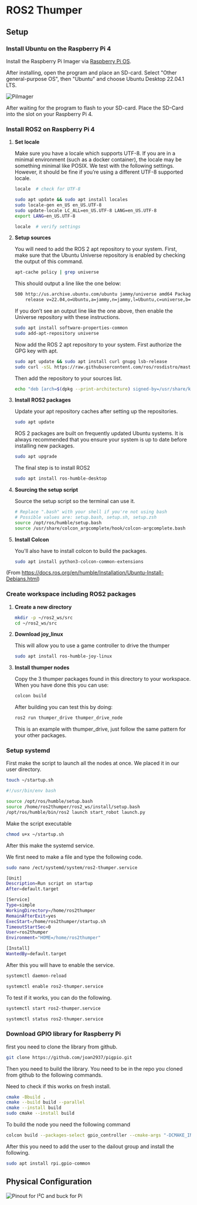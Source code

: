 # ROS2 Thumper

## **Setup**

### **Install Ubuntu on the Raspberry Pi 4**

Install the Raspberry Pi Imager via [Raspberry Pi OS](https://www.raspberrypi.com/software/).

After installing, open the program and place an SD-card.
Select "Other general-purpose OS", then "Ubuntu" and choose Ubuntu Desktop 22.04.1 LTS.

![PiImager](/img/PiImager.png)

After waiting for the program to flash to your SD-card. Place the SD-Card into the slot on your Raspberry Pi 4.

### **Install ROS2 on Raspberry Pi 4**

1. **Set locale**

    Make sure you have a locale which supports UTF-8. If you are in a minimal environment (such as a docker container), the locale may be something minimal like POSIX. We test with the following settings. However, it should be fine if you’re using a different UTF-8 supported locale.

    ```bash
    locale  # check for UTF-8

    sudo apt update && sudo apt install locales
    sudo locale-gen en_US en_US.UTF-8
    sudo update-locale LC_ALL=en_US.UTF-8 LANG=en_US.UTF-8
    export LANG=en_US.UTF-8

    locale  # verify settings
    ```

2. **Setup sources**

    You will need to add the ROS 2 apt repository to your system. First, make sure that the Ubuntu Universe repository is enabled by checking the output of this command.

    ```bash
    apt-cache policy | grep universe
    ```

    This should output a line like the one below:

    ```bash
    500 http://us.archive.ubuntu.com/ubuntu jammy/universe amd64 Packages
        release v=22.04,o=Ubuntu,a=jammy,n=jammy,l=Ubuntu,c=universe,b=amd64
    ```

    If you don’t see an output line like the one above, then enable the Universe repository with these instructions.

    ```bash
    sudo apt install software-properties-common
    sudo add-apt-repository universe
    ```

    Now add the ROS 2 apt repository to your system. First authorize the GPG key with apt.

    ```bash
    sudo apt update && sudo apt install curl gnupg lsb-release
    sudo curl -sSL https://raw.githubusercontent.com/ros/rosdistro/master/ros.key -o /usr/share/keyrings/ros-archive-keyring.gpg
    ```

    Then add the repository to your sources list.

    ```bash
    echo "deb [arch=$(dpkg --print-architecture) signed-by=/usr/share/keyrings/ros-archive-keyring.gpg] http://packages
    ```

3. **Install ROS2 packages**

    Update your apt repository caches after setting up the repositories.

    ```bash
    sudo apt update
    ```

    ROS 2 packages are built on frequently updated Ubuntu systems. It is always recommended that you ensure your system is up to date before installing new packages.

    ```bash
    sudo apt upgrade
    ```

    The final step is to install ROS2

    ```bash
    sudo apt install ros-humble-desktop 
    ```

4. **Sourcing the setup script**

    Source the setup script so the terminal can use it.

    ```bash
    # Replace ".bash" with your shell if you're not using bash
    # Possible values are: setup.bash, setup.sh, setup.zsh
    source /opt/ros/humble/setup.bash
    source /usr/share/colcon_argcomplete/hook/colcon-argcomplete.bash
    ```

5. **Install Colcon**

    You'll also have to install colcon to build the packages.

    ```bash
    sudo apt install python3-colcon-common-extensions
    ```

(From https://docs.ros.org/en/humble/Installation/Ubuntu-Install-Debians.html)

### **Create workspace including ROS2 packages**

1. **Create a new directory**

    ```bash
    mkdir -p ~/ros2_ws/src
    cd ~/ros2_ws/src
    ```

2. **Download joy_linux**

    This will allow you to use a game controller to drive the thumper

    ```bash
    sudo apt install ros-humble-joy-linux
    ```

3. **Install thumper nodes**

    Copy the 3 thumper packages found in this directory to your workspace.
    When you have done this you can use:

    ```bash
    colcon build
    ```

    After building you can test this by doing:

    ```bash
    ros2 run thumper_drive thumper_drive_node
    ```

    This is an example with thumper_drive, just follow the same pattern for your other packages. 

### **Setup systemd**

First make the script to launch all the nodes at once.
We placed it in our user directory.

```bash
touch ~/startup.sh
```

```bash
#!/usr/bin/env bash

source /opt/ros/humble/setup.bash
source /home/ros2thumper/ros2_ws/install/setup.bash
/opt/ros/humble/bin/ros2 launch start_robot launch.py
```

Make the script executable

```bash
chmod u+x ~/startup.sh
```

After this make the systemd service.

We first need to make a file and type the following code.

```bash
sudo nano /ect/systemd/system/ros2-thumper.service
```

```bash
[Unit]
Description=Run script on startup
After=default.target

[Service]
Type=simple
WorkingDirectory=/home/ros2thumper
RemainAfterExit=yes
ExecStart=/home/ros2thumper/startup.sh
TimeoutStartSec=0
User=ros2thumper
Environment="HOME=/home/ros2thumper"

[Install]
WantedBy=default.target
```

After this you will have to enable the service.

```bash
systemctl daemon-reload

systemctl enable ros2-thumper.service
```

To test if it works, you can do the following.

```bash
systemctl start ros2-thumper.service

systemctl status ros2-thumper.service
```

### Download GPIO library for Raspberry Pi

first you need to clone the library from github.

```bash
git clone https://github.com/joan2937/pigpio.git
```

Then you need to build the library.
You need to be in the repo you cloned from github to the following commands.

Need to check if this works on fresh install.

```bash
cmake -Bbuild .
cmake --build build --parallel
cmake --install build
sudo cmake --install build
```

To build the node you need the following command

```bash
colcon build --packages-select gpio_controller --cmake-args "-DCMAKE_INSTALL_PREFIX=/usr/local/"
```

After this you need to add the user to the dailout group and install the following.

```bash
sudo apt install rpi.gpio-common
```

## Physical Configuration

![Pinout for I²C and buck for Pi](/img/Pinout.png)